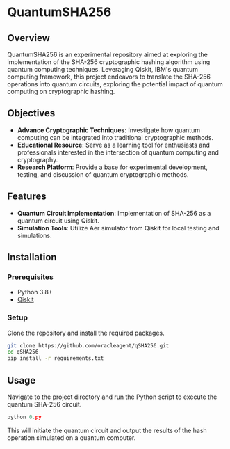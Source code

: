 
# QuantumSHA256

## Overview
QuantumSHA256 is an experimental repository aimed at exploring the implementation of the SHA-256 cryptographic hashing algorithm using quantum computing techniques. Leveraging Qiskit, IBM's quantum computing framework, this project endeavors to translate the SHA-256 operations into quantum circuits, exploring the potential impact of quantum computing on cryptographic hashing.

## Objectives
- **Advance Cryptographic Techniques**: Investigate how quantum computing can be integrated into traditional cryptographic methods.
- **Educational Resource**: Serve as a learning tool for enthusiasts and professionals interested in the intersection of quantum computing and cryptography.
- **Research Platform**: Provide a base for experimental development, testing, and discussion of quantum cryptographic methods.

## Features
- **Quantum Circuit Implementation**: Implementation of SHA-256 as a quantum circuit using Qiskit.
- **Simulation Tools**: Utilize Aer simulator from Qiskit for local testing and simulations.

## Installation

### Prerequisites
- Python 3.8+
- [Qiskit](https://qiskit.org)

### Setup
Clone the repository and install the required packages.

```bash
git clone https://github.com/oracleagent/qSHA256.git
cd qSHA256
pip install -r requirements.txt
```

## Usage
Navigate to the project directory and run the Python script to execute the quantum SHA-256 circuit.

```python
python 0.py
```

This will initiate the quantum circuit and output the results of the hash operation simulated on a quantum computer.
